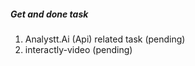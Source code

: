 <H5>Get and done task</h5>
<ol>
<li>Analystt.Ai (Api) related task (pending)</li>
<li>interactly-video (pending)</li>

</ol>
